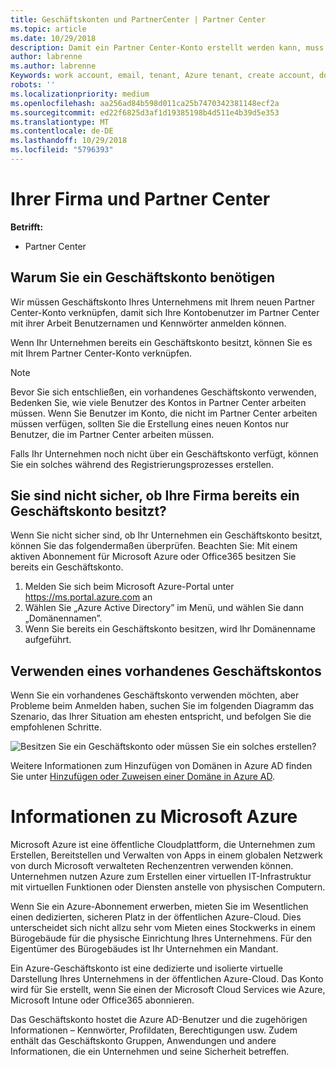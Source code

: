 ```yaml
---
title: Geschäftskonten und PartnerCenter | Partner Center
ms.topic: article
ms.date: 10/29/2018
description: Damit ein Partner Center-Konto erstellt werden kann, muss Ihr Unternehmen ein Geschäftskonto besitzen.
author: labrenne
ms.author: labrenne
Keywords: work account, email, tenant, Azure tenant, create account, domain name
robots: ''
ms.localizationpriority: medium
ms.openlocfilehash: aa256ad84b598d011ca25b7470342381148ecf2a
ms.sourcegitcommit: ed22f6825d3af1d19385198b4d511e4b39d5e353
ms.translationtype: MT
ms.contentlocale: de-DE
ms.lasthandoff: 10/29/2018
ms.locfileid: "5796393"
---
```

# <a name="your-company-work-account-and-the-partner-center"></a>Ihrer Firma und Partner Center  

**Betrifft:**

-  Partner Center

## <a name="why-you-need-a-work-account"></a>Warum Sie ein Geschäftskonto benötigen

Wir müssen Geschäftskonto Ihres Unternehmens mit Ihrem neuen Partner Center-Konto verknüpfen, damit sich Ihre Kontobenutzer im Partner Center mit ihrer Arbeit Benutzernamen und Kennwörter anmelden können.

Wenn Ihr Unternehmen bereits ein Geschäftskonto besitzt, können Sie es mit Ihrem Partner Center-Konto verknüpfen. 

> [!NOTE]  
>  Bevor Sie sich entschließen, ein vorhandenes Geschäftskonto verwenden, Bedenken Sie, wie viele Benutzer des Kontos in Partner Center arbeiten müssen. Wenn Sie Benutzer im Konto, die nicht im Partner Center arbeiten müssen verfügen, sollten Sie die Erstellung eines neuen Kontos nur Benutzer, die im Partner Center arbeiten müssen.

Falls Ihr Unternehmen noch nicht über ein Geschäftskonto verfügt, können Sie ein solches während des Registrierungsprozesses erstellen. 

## <a name="not-sure-if-your-company-already-has-a-work-account"></a>Sie sind nicht sicher, ob Ihre Firma bereits ein Geschäftskonto besitzt?

Wenn Sie nicht sicher sind, ob Ihr Unternehmen ein Geschäftskonto besitzt, können Sie das folgendermaßen überprüfen. Beachten Sie: Mit einem aktiven Abonnement für Microsoft Azure oder Office365 besitzen Sie bereits ein Geschäftskonto.
1.  Melden Sie sich beim Microsoft Azure-Portal unter https://ms.portal.azure.com an
2.  Wählen Sie „Azure Active Directory” im Menü, und wählen Sie dann „Domänennamen”.
3.  Wenn Sie bereits ein Geschäftskonto besitzen, wird Ihr Domänenname aufgeführt.

## <a name="using-an-existing-work-account"></a>Verwenden eines vorhandenes Geschäftskontos

Wenn Sie ein vorhandenes Geschäftskonto verwenden möchten, aber Probleme beim Anmelden haben, suchen Sie im folgenden Diagramm das Szenario, das Ihrer Situation am ehesten entspricht, und befolgen Sie die empfohlenen Schritte. 

![Besitzen Sie ein Geschäftskonto oder müssen Sie ein solches erstellen?](images/onboardingAADFlow.png)

Weitere Informationen zum Hinzufügen von Domänen in Azure AD finden Sie unter [Hinzufügen oder Zuweisen einer Domäne in Azure AD](https://docs.microsoft.com/azure/active-directory/active-directory-add-domain).

# <a name="about-microsoft-azure"></a>Informationen zu Microsoft Azure

Microsoft Azure ist eine öffentliche Cloudplattform, die Unternehmen zum Erstellen, Bereitstellen und Verwalten von Apps in einem globalen Netzwerk von durch Microsoft verwalteten Rechenzentren verwenden können. Unternehmen nutzen Azure zum Erstellen einer virtuellen IT-Infrastruktur mit virtuellen Funktionen oder Diensten anstelle von physischen Computern. 

Wenn Sie ein Azure-Abonnement erwerben, mieten Sie im Wesentlichen einen dedizierten, sicheren Platz in der öffentlichen Azure-Cloud. Dies unterscheidet sich nicht allzu sehr vom Mieten eines Stockwerks in einem Bürogebäude für die physische Einrichtung Ihres Unternehmens. Für den Eigentümer des Bürogebäudes ist Ihr Unternehmen ein Mandant. 

Ein Azure-Geschäftskonto ist eine dedizierte und isolierte virtuelle Darstellung Ihres Unternehmens in der öffentlichen Azure-Cloud. Das Konto wird für Sie erstellt, wenn Sie einen der Microsoft Cloud Services wie Azure, Microsoft Intune oder Office365 abonnieren. 

Das Geschäftskonto hostet die Azure AD-Benutzer und die zugehörigen Informationen – Kennwörter, Profildaten, Berechtigungen usw. Zudem enthält das Geschäftskonto Gruppen, Anwendungen und andere Informationen, die ein Unternehmen und seine Sicherheit betreffen. 

